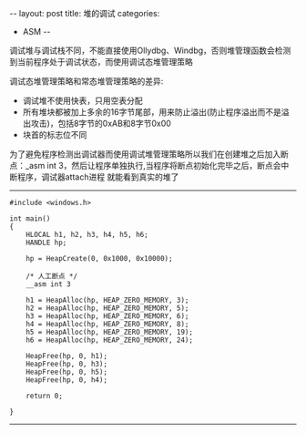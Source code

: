 --
layout: post
title: 堆的调试
categories:
- ASM
--

调试堆与调试栈不同，不能直接使用Ollydbg、Windbg，否则堆管理函数会检测到当前程序处于调试状态，而使用调试态堆管理策略

调试态堆管理策略和常态堆管理策略的差异:
- 调试堆不使用快表，只用空表分配
- 所有堆块都被加上多余的16字节尾部，用来防止溢出(防止程序溢出而不是溢出攻击)，包括8字节的0xAB和8字节0x00
- 块首的标志位不同


为了避免程序检测出调试器而使用调试堆管理策略所以我们在创建堆之后加入断点：_asm int 3，然后让程序单独执行,当程序将断点初始化完毕之后，断点会中断程序，调试器attach进程 就能看到真实的堆了

-------------------------------------------------------------------------------

	#include <windows.h>
	
	int main()
	{
		HLOCAL h1, h2, h3, h4, h5, h6;
		HANDLE hp;
	
		hp = HeapCreate(0, 0x1000, 0x10000);
		
		/* 人工断点 */
		__asm int 3
		
		h1 = HeapAlloc(hp, HEAP_ZERO_MEMORY, 3);
		h2 = HeapAlloc(hp, HEAP_ZERO_MEMORY, 5);
		h3 = HeapAlloc(hp, HEAP_ZERO_MEMORY, 6);
		h4 = HeapAlloc(hp, HEAP_ZERO_MEMORY, 8);
		h5 = HeapAlloc(hp, HEAP_ZERO_MEMORY, 19);
		h6 = HeapAlloc(hp, HEAP_ZERO_MEMORY, 24);
	
		HeapFree(hp, 0, h1);
		HeapFree(hp, 0, h3);
		HeapFree(hp, 0, h5);
		HeapFree(hp, 0, h4);
	
		return 0;
	
	}
	
-------------------------------------------------------------------------------

